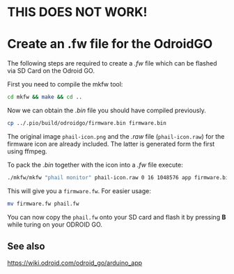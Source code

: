 # THIS DOES NOT WORK!

# Create an .fw file for the OdroidGO
The following steps are required to create a _.fw_ file which can be flashed via SD Card on the Odroid GO.

First you need to compile the mkfw tool:
```bash
cd mkfw && make && cd ..
```

Now we can obtain the _.bin_ file you should have compiled previously.

```bash
cp ../.pio/build/odroidgo/firmware.bin firmware.bin
````

The original image `phail-icon.png` and the _.raw_ file (`phail-icon.raw`) for the firmware icon are already included. 
The latter is generated form the first using ffmpeg.

To pack the _.bin_ together with the icon into a _.fw_ file execute:

```bash
./mkfw/mkfw "phail monitor" phail-icon.raw 0 16 1048576 app firmware.bin
```
This will give you a `firmware.fw`. For easier usage:
```bash
mv firmware.fw phail.fw
```
You can now copy the `phail.fw` onto your SD card and flash it by pressing __B__ while turing on your ODROID GO.

## See also
https://wiki.odroid.com/odroid_go/arduino_app